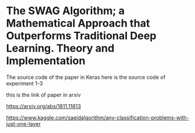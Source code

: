 # The SWAG Algorithm; a Mathematical Approach that Outperforms Traditional Deep Learning. Theory and Implementation

The source code of the paper in Keras
here is the source code of experiment 1-3

this is the link of paper in arxiv

https://arxiv.org/abs/1811.11813

https://www.kaggle.com/saeidalgorithm/any-classification-problems-with-just-one-layer
